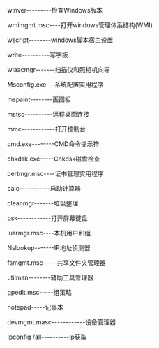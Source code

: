 

winver---------检查Windows版本 

wmimgmt.msc----打开windows管理体系结构(WMI) 

wscript--------windows脚本宿主设置

write----------写字板 

wiaacmgr-------扫描仪和照相机向导 

Msconfig.exe---系统配置实用程序 

mspaint--------画图板 

mstsc----------远程桌面连接 

mmc------------打开控制台 

cmd.exe--------CMD命令提示符

 chkdsk.exe-----Chkdsk磁盘检查 

certmgr.msc----证书管理实用程序

 calc-----------启动计算器 

cleanmgr-------垃圾整理

 osk------------打开屏幕键盘

 lusrmgr.msc----本机用户和组 

Nslookup-------IP地址侦测器

 fsmgmt.msc-----共享文件夹管理器 

utilman--------辅助工具管理器 

gpedit.msc-----组策略

notepad-----记事本

devmgmt.masc------------设备管理器

Ipconfig /all----------ip获取

 

#  